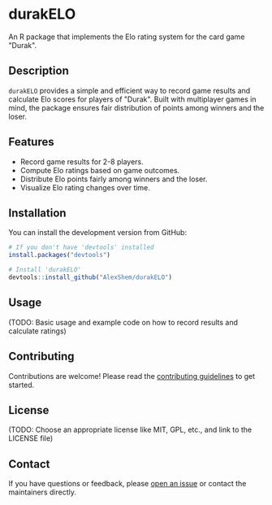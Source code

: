 # durakELO

An R package that implements the Elo rating system for the card game "Durak".

## Description

`durakELO` provides a simple and efficient way to record game results and calculate Elo scores for players of "Durak". Built with multiplayer games in mind, the package ensures fair distribution of points among winners and the loser.

## Features

- Record game results for 2-8 players.
- Compute Elo ratings based on game outcomes.
- Distribute Elo points fairly among winners and the loser.
- Visualize Elo rating changes over time.

## Installation

You can install the development version from GitHub:

```R
# If you don't have 'devtools' installed
install.packages("devtools")

# Install 'durakELO'
devtools::install_github("AlexShem/durakELO")
```

## Usage

(TODO: Basic usage and example code on how to record results and calculate ratings)

## Contributing

Contributions are welcome! Please read the [contributing guidelines](CONTRIBUTING.md) to get started.

## License

(TODO: Choose an appropriate license like MIT, GPL, etc., and link to the LICENSE file)

## Contact

If you have questions or feedback, please [open an issue](https://github.com/AlexShem/durakELO/issues) or contact the maintainers directly.
